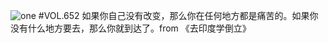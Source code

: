![one](http://image.wufazhuce.com/FgXbotD4_Yl_n7lGOvh34YbD7NgM)
#VOL.652
如果你自己没有改变，那么你在任何地方都是痛苦的。如果你没有什么地方要去，那么你就到达了。from 《去印度学倒立》